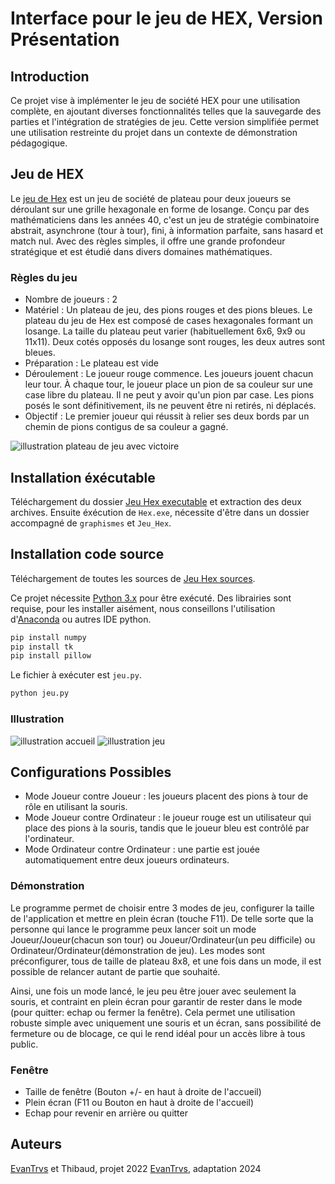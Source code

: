# Interface pour le jeu de HEX, Version Présentation

## Introduction
Ce projet vise à implémenter le jeu de société HEX pour une utilisation complète, en ajoutant diverses fonctionnalités telles que la sauvegarde des parties et l'intégration de stratégies de jeu.
Cette version simplifiée permet une utilisation restreinte du projet dans un contexte de démonstration pédagogique.

## Jeu de HEX
Le [jeu de Hex](https://fr.wikipedia.org/wiki/Hex) est un jeu de société de plateau pour deux joueurs se déroulant sur une grille hexagonale en forme de losange. Conçu par des mathématiciens dans les années 40, c'est un jeu de stratégie combinatoire abstrait, asynchrone (tour à tour), fini, à information parfaite, sans hasard et match nul. Avec des règles simples, il offre une grande profondeur stratégique et est étudié dans divers domaines mathématiques.

### Règles du jeu
- Nombre de joueurs : 2
- Matériel : Un plateau de jeu, des pions rouges et des pions bleues.
Le plateau du jeu de Hex est composé de cases hexagonales formant un 
losange. La taille du plateau peut varier (habituellement 6x6, 9x9 ou 11x11). 
Deux cotés opposés du losange sont rouges, les deux autres sont bleues.
- Préparation : Le plateau est vide
- Déroulement : Le joueur rouge commence. Les joueurs jouent chacun leur 
tour. À chaque tour, le joueur place un pion de sa couleur sur une case libre 
du plateau. Il ne peut y avoir qu'un pion par case. Les pions posés le sont 
définitivement, ils ne peuvent être ni retirés, ni déplacés.
- Objectif : Le premier joueur qui réussit à relier ses deux bords par un chemin 
de pions contigus de sa couleur a gagné.

![illustration plateau de jeu avec victoire](https://media.discordapp.net/attachments/1087514695268847656/1203760499402215534/image.png?ex=65d24453&is=65bfcf53&hm=85e037d4cbebf64f18080f56f104628da083317fb863f38199e0e9bdf441ea51&=&format=webp&quality=lossless)

## Installation éxécutable
Téléchargement du dossier [Jeu Hex executable](https://github.com/EvanTrvs/Jeu_de_Hex/tree/Pr%C3%A9sentation-format/Jeu%20Hex%20executable) et extraction des deux archives.
Ensuite éxécution de `Hex.exe`, nécessite d'être dans un dossier accompagné de `graphismes` et `Jeu_Hex`.

## Installation code source
Téléchargement de toutes les sources de [Jeu Hex sources](https://github.com/EvanTrvs/Jeu_de_Hex/tree/Pr%C3%A9sentation-format/Jeu%20Hex%20sources).

Ce projet nécessite [Python 3.x](https://www.python.org/downloads/) pour être exécuté. Des librairies sont requise, pour les installer aisément, nous conseillons l'utilisation d'[Anaconda](https://www.anaconda.com) ou autres IDE python.
  ```bash
  pip install numpy
  pip install tk
  pip install pillow
  ```
Le fichier à exécuter est `jeu.py`.
  ```bash
  python jeu.py
  ```

### Illustration
![illustration accueil](https://media.discordapp.net/attachments/1087514695268847656/1203768380478201947/image.png?ex=65d24baa&is=65bfd6aa&hm=770c0515f1f99fc760780f904622661b0e303266fd250351cc2d15fd247e39d4&=&format=webp&quality=lossless)
![illustration jeu](https://media.discordapp.net/attachments/1087514695268847656/1203768755461689404/image.png?ex=65d24c04&is=65bfd704&hm=4a53d0f0c2d26ca6da45e5151cc4022fca8172895809f03dc0c4e09d4c2d14b2&=&format=webp&quality=lossless)

## Configurations Possibles
- Mode Joueur contre Joueur : les joueurs placent des pions à tour de rôle en utilisant la souris.
- Mode Joueur contre Ordinateur : le joueur rouge est un utilisateur qui place des pions à la souris, tandis que le joueur bleu est contrôlé par l'ordinateur.
- Mode Ordinateur contre Ordinateur : une partie est jouée automatiquement entre deux joueurs ordinateurs.

### Démonstration
Le programme permet de choisir entre 3 modes de jeu, configurer la taille de l'application et mettre en plein écran (touche F11).
De telle sorte que la personne qui lance le programme peux lancer soit un mode Joueur/Joueur(chacun son tour) ou Joueur/Ordinateur(un peu difficile) ou Ordinateur/Ordinateur(démonstration de jeu).
Les modes sont préconfigurer, tous de taille de plateau 8x8, et une fois dans un mode, il est possible de relancer autant de partie que souhaité.


Ainsi, une fois un mode lancé, le jeu peu être jouer avec seulement la souris, et contraint en plein écran pour garantir de rester dans le mode (pour quitter: echap ou fermer la fenêtre).
Cela permet une utilisation robuste simple avec uniquement une souris et un écran, sans possibilité de fermeture ou de blocage, ce qui le rend idéal pour un accès libre à tous public.

### Fenêtre
- Taille de fenêtre (Bouton +/- en haut à droite de l'accueil)
- Plein écran (F11 ou Bouton en haut à droite de l'accueil)
- Echap pour revenir en arrière ou quitter

## Auteurs
[EvanTrvs](https://github.com/EvanTrvs) et Thibaud, projet 2022
[EvanTrvs](https://github.com/EvanTrvs), adaptation 2024
